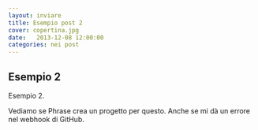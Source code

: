 ```yaml
---
layout: inviare
title: Esempio post 2
cover: copertina.jpg
date:   2013-12-08 12:00:00
categories: nei post
---
```


## Esempio 2

Esempio 2.

Vediamo se Phrase crea un progetto per questo. Anche se mi dà un errore nel webhook di GitHub.
